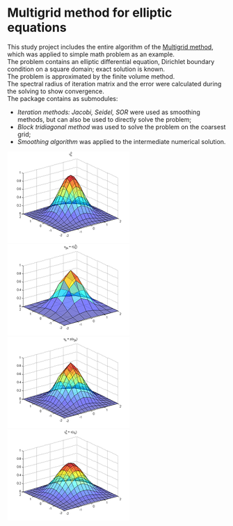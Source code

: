 # Multigrid method for elliptic equations

This study project includes the entire algorithm of the [Multigrid method](https://en.wikipedia.org/wiki/Multigrid_method), which was applied to simple math problem as an example. <br>
The problem contains an elliptic differential equation, Dirichlet boundary condition on a square domain; exact solution is known. <br>
The problem is approximated by the finite volume method. <br>
The spectral radius of iteration matrix and the error were calculated during the solving to show convergence. <br>
The package contains as submodules:
 - _Iteration methods: Jacobi, Seidel, SOR_ were used as smoothing methods, but can also be used to directly solve the problem;
 - _Block tridiagonal method_ was used to solve the problem on the coarsest grid;
 - _Smoothing algorithm_ was applied to the intermediate numerical solution.

![u](images/smoothing/u0_h.png)
![u](images/smoothing/u_2h.png)
![u](images/smoothing/u_h.png)
![u](images/smoothing/u_h_s.png)
